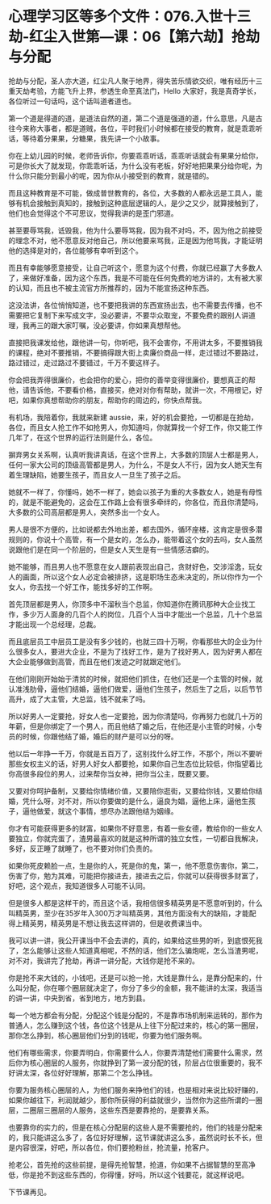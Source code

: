 # 心理学习区等多个文件：076.入世十三劫-红尘入世第—课：06【第六劫】抢劫与分配

抢劫与分配，圣人亦大道，红尘凡人聚于地界，得失苦乐情欲交织，唯有经历十三重天劫考验，方能飞升上界，参透生命至真法门，Hello 大家好，我是真奇学长，各位听过一句话吗，这个话叫道者道也。

第一个道是得道的道，是道法自然的道，第二个道是强道的道，什么意思，凡是古往今来称大事者，都是道贼，各位，平时我们小时候都在接受的教育，就是乖乖听话，等待着分果果，分糖果，我先讲一个小故事。

你在上幼儿园的时候，老师告诉你，你要乖乖听话，乖乖听话就会有果果分给你，可是你长大了就发现，你乖乖听话，为什么没有老板，好好地把果果分给你呢，为什么你只能分到最小的呢，因为你从小接受到的教育，就是错的。

而且这种教育是不可能，做成普世教育的，各位，大多数的人都永远是工具人，能够有机会接触到真知的，接触到这种底层逻辑的人，是少之又少，就算接触到了，他们也会觉得这个不可思议，觉得我讲的是歪门邪道。

甚至要辱骂我，诋毁我，他为什么要辱骂我，因为我不对吗，不，因为他之前接受的理念不对，他不愿意反对他自己，所以他要来骂我，正是因为他骂我，才能证明他的选择是对的，各位能够有幸听到这个。

而且有幸能够愿意接受，让自己听这个，愿意为这个付费，你就已经赢了大多数人了，来做好准备，因为这个东西，我是不可能在任何免费的地方讲的，太有被大家的认知，而且也不被主流官方所推荐的，因为不能宣扬这种东西。

这没法讲，各位悄悄知道，也不要把我讲的东西宣扬出去，也不需要去传播，也不需要把它复制下来写成文字，没必要讲，不要华众取宠，不要免费的跟别人讲道理，我再三的跟大家叮嘱，没必要讲，你如果真想帮他。

直接把我课发给他，跟他讲一句，你听吧，我不会害你，不用讲太多，不要推销我的课程，绝对不要推销，不要搞得跟大街上卖廉价商品一样，走过错过不要路过，路过错过，走过路过不要错过，千万不要这样子。

你会把我弄得很廉价，也会把你的爱心，把你的善举变得很廉价，要想真正的帮他，请告诉他，不要看价格，直接买，绝对对你有帮助，就讲一次，不用根记，好吧，如果你真想帮助你的朋友，帮助你的周边的，你快点帮我。

有机场，我陪着你，我就来新建 aussie，来，好的机会要抢，一切都是在抢劫，各位，而且女人抢工作不如抢男人，你知道吗，你就算找一个好工作，你又能工作几年了，在这个世界的运行法则是什么，各位。

摒弃男女关系啊，认真听我讲真话，在这个世界上，大多数的顶层人士都是男人，任何一家大公司的顶级高管都是男人，为什么，不是女人不行，因为女人她天生有着生理缺陷，她要生孩子，而且女人一旦生了孩子之后。

她就不一样了，你懂吗，她不一样了，她会以孩子为重的大多数女人，她是有母性的，就是不能避免的，这会在工作路上会有很多牵绊的，你各位，而且你清楚吗，大多数的公司高层都是男人，突然多出一个女人。

男人是很不方便的，比如说都去外地出差，都去国外，循环座楼，这肯定是很多潜规则的，你说十个高管，有一个是女的，怎么办，能带着这个女的去吗，女人虽然说跟他们是在同一个阶层的，但是女人天生是有一些情感洁癖的。

她不能够，而且男人也不愿意在女人跟前表现出自己，贪财好色，交涉淫逸，玩女人的画面，所以这个女人必定会被排挤，这是职场生态未决定的，所以你作为一个女人，你去找一个好工作，能找多好的工作啊。

首先顶层都是男人，你顶多中不溜秋当个总监，你知道你在腾讯那种大企业找工作，多少万人面身的几百个人的岗位，几百个人当中才能出一个总监，几十个总监才能出现一个总经理，总裁。

而且底层员工中层员工是没有多少钱的，也就三四十万啊，你看那些大的企业为什么很多女人，要进大企业，不是为了找好工作，是为了找好男人，因为好男人都在大企业能够做到高管，而且在他们发迹之时就跟定他们。

在他们刚刚开始始于清贫的时候，就把他们抓住，在他们还是一个主管的时候，就认准浅肋骨，逼他们结婚，逼他们做爱，逼他们生孩子，然后生了之后，以后节节高升，成了大主管，大总监，钱不就来了吗。

所以好男人一定要抢，好女人也一定要抢，因为你清楚吗，你再努力也就几十万的年薪，但是你绑定了一个男人，而且他结了婚之后，在他还是小主管的时候，小专员的时候，你跟他结了婚，婚后的财产是可以分的呀。

他以后一年挣一千万，你就是五百万了，这别找什么好工作，不那个，所以不要听那些女权主义的话，好男人好女人都要抢，如果你自己生态位比较低，你指望着比你高很多段位的男人，过来帮你当女神，把你当公主，既要又要。

又要对你呵护备制，又要给你情绪价值，又要陪你逛街，又要给你钱，又要给你结婚，凭什么呀，对不对，所以你要做的是什么，逼良为娼，逼他上床，逼他生孩子，逼他做爱，就这个事情，想尽办法跟他结为姻缘。

你才有可能获得更多的财富，如果你不好意思，有着一些女德，教给你的一些女人要独立，你就完蛋了，渣男最喜欢的就是这种所谓的独立女性，一切都自我解决，多好，反正睡了就睡了，也不要对你们负责的。

如果你死皮赖脸一点，生是你的人，死是你的鬼，第一，他不愿意伤害你，第二，伤害了你，勉为其难，可能把你接进去，接进去之后，你就可以获得很多财富了，好吧，这个观点，我知道很多人可能不认同。

但是很多人都是这样干的，而且这个话，我相信很多精英男是不愿意听到的，什么叫精英男，至少在35岁年入300万才叫精英男，其他方面没有大的缺陷，才能配得上精英男，精英男是不想让我去这样讲的，但是收费课当中。

我可以讲一讲，我公开课当中不会去讲的，真的，如果给这些男的听，到底恨死我了，怎么能够让这些人知道真相呢，不然的话，他们怎么骗炮呢，怎么当渣男呢，对不对，我讲完了抢劫，再讲一讲分配，大钱你是抢不来的。

你是抢不来大钱的，小钱吧，还是可以抢一抢，大钱是靠什么，是靠分配来的，什么叫分配，你在哪个圈层就决定了，你分了多少的金额，我不能讲的太深，我适当的讲一讲，中央到省，省到地方，地方到县。

每一个地方都会有分配，分配这个钱是分配的，不是靠市场机制来运转的，那作为普通人，怎么赚到这个钱，各位这个钱是从上往下分配过来的，核心的第一圈层，那你怎么挣到，核心圈层他们分到的钱呢，你要为他们服务啊。

他们有哪些需求，你要弄明白，你需要什么人，你要弄清楚他们需要什么需求，然后你为核心圈层的人服务，你就挣到了第一波分配的钱，阶层占位很重要的，我不好讲太深，各位好好理解，那第二个怎么挣钱。

你要为服务核心圈层的人，为他们服务来挣他们的钱，也是相对来说比较好赚的，如果你越往下，利润就越少，那你所获得的利益就很少，当然你为这些所谓的一圈层，二圈层三圈层的人服务，这些东西是要靠抢的，是要靠关系。

也要靠你的实力的，但是在核心分配层的这些人是不需要抢的，他们的钱是分配来的，我只能讲这么多了，各位好好理解，这节课就讲这么多，虽然说时长不长，但是内容很深，好吧，所以各位，你们要抢粉丝，抢流量，抢客户。

抢老公，首先抢的这些前提，是得先抢智慧，抢道，你如果不占据智慧的至高净低，你是抢不到这些东西的，你得懂，好吗，所以这个钱要花，就这样说吧。

下节课再见。